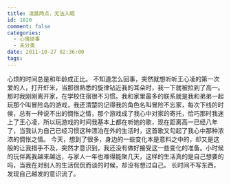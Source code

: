 ```yaml
---
title: 凌晨两点，无法入眠
id: 1820
comment: false
categories:
  - 心情琐事
  - 未分类
date: 2011-10-27 02:36:00
tags:
---
```


心烦的时间总是和年龄成正比。
不知道怎么回事，突然就想听听王心凌的第一次爱的人，打开虾米，当那很熟悉的旋律钻近我的耳朵时，我一下就被拉到了高一。
那时我刚刚离开家，在学校住宿很不习惯。我和家里最多的联系就是我和弟弟一起玩那个叫冒险岛的游戏，我还清楚的记得我的角色名叫冒险不忘家，每次下线的时侯，总有一种说不出的惆怅之情，那个游戏成了我心中对家的寄托，恰巧那时我迷上了王心凌，所以玩游戏的时间我基本上都在听她的歌，现在距离高一已经八年了，当我认为自己已经习惯这种漂泊在外的生活时，这首歌又勾起了我心中那种浓浓的惆怅之情。
今天，想到了很多，身边的一些变化本是意料之中的，却又是这般的让我措手不及，突然才意识到，我还没有做好接受这一些变化的准备。小时候的玩伴离我越来越远，与家人一年也难得能聚几天，这样的生活真的是自己想要的吗，当我在对别人的生活侃侃而谈的时候，却没有想过自己。
长时间不写东西，发现自己越发的意识流了。